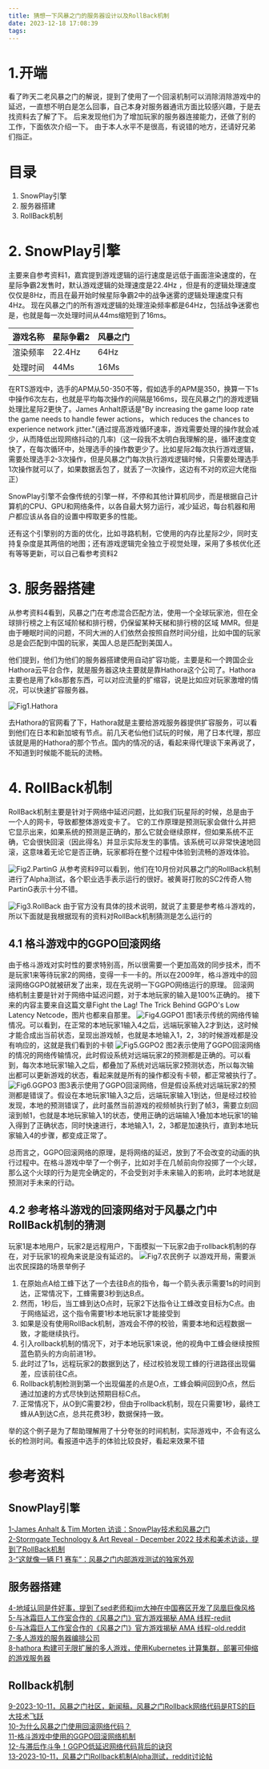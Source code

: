 ```yaml
---
title: 猜想一下风暴之门的服务器设计以及RollBack机制
date: 2023-12-18 17:08:39
tags:
---
```



# 1.开端

看了昨天二老风暴之门的解说，提到了使用了一个回滚机制可以消除消除游戏中的延迟，一直想不明白是怎么回事，自己本身对服务器通讯方面比较感兴趣，于是去找资料去了解了下。
后来发现他们为了增加玩家的服务器连接能力，还做了别的工作，下面依次介绍一下。
由于本人水平不是很高，有说错的地方，还请好兄弟们指正。

# 目录
1. SnowPlay引擎
2. 服务器搭建
3. RollBack机制

# 2. SnowPlay引擎
主要来自参考资料1，嘉宾提到游戏逻辑的运行速度是远低于画面渲染速度的，在星际争霸2发售时，默认游戏逻辑的处理速度是22.4Hz ，但是有的逻辑处理速度仅仅是8Hz，而且在最开始时候星际争霸2中的战争迷雾的逻辑处理速度只有4Hz。
现在风暴之门的所有游戏逻辑的处理渲染频率都是64Hz，包括战争迷雾也是，也就是每一次处理时间从44ms缩短到了16ms。

| 游戏名称  | 星际争霸2 | 风暴之门 | 
| --------- | -------- | -------- | 
| 渲染频率 | 22.4Hz | 64Hz |  
| 处理时间 | 44Ms | 16Ms     |  

在RTS游戏中，选手的APM从50-350不等，假如选手的APM是350，换算一下1s中操作6次左右，也就是平均每次操作的间隔是166ms，现在风暴之门的游戏逻辑处理比星际2更快了。James Anhalt原话是"By increasing the game loop rate the game needs to handle fewer actions， which reduces the chances to experience network jitter."(通过提高游戏循环速率，游戏需要处理的操作就会减少，从而降低出现网络抖动的几率)（这一段我不太明白我理解的是，循环速度变快了，在每次循环中，处理选手的操作数更少了。比如星际2每次执行游戏逻辑，需要处理选手2-3次操作，但是风暴之门每次执行游戏逻辑时候，只需要处理选手1次操作就可以了，如果数据丢包了，就丢了一次操作，这边有不对的欢迎大佬指正）


SnowPlay引擎不会像传统的引擎一样，不停和其他计算机同步，而是根据自己计算机的CPU、GPU和网络条件，以各自最大努力运行，减少延迟，每台机器和用户都应该从各自的设置中榨取更多的性能。

还有这个引擎别的方面的优化，比如寻路机制，它使用的内存比星际2少，同时支持复杂度是其两倍的地图；还有游戏逻辑完全独立于视觉处理，采用了多核优化还有等等更新，可以自己看参考资料2

# 3. 服务器搭建

从参考资料4看到，风暴之门在考虑混合匹配方法，使用一个全球玩家池，但在全球排行榜之上有区域阶梯和排行榜，仍保留某种天梯和排行榜的区域 MMR。但是由于睡眠时间的问题，不同大洲的人们依然会按照自然时间分组，比如中国的玩家总是会匹配到中国的玩家，美国人总是匹配到美国人。

他们提到，他们为他们的服务器搭建使用自动扩容功能，主要是和一个跨国企业Hathora云平台合作，就是服务器这块主要就是靠Hathora这个公司了。Hathora主要也是用了k8s那套东西，可以对应流量的扩缩容，说是比如应对玩家激增的情况，可以快速扩容服务器。


![Fig1.Hathora](../../_picture/sc2/Fig1.Hathora.png)

去Hathora的官网看了下，Hathora就是主要给游戏服务器提供扩容服务，可以看到他们在日本和新加坡有节点。前几天老仙他们试玩的时候，用了日本代理，那应该就是用的Hathora的那个节点。国内的情况的话，看起来得代理谈下来再说了，不知道到时候能不能玩的流畅。

# 4. RollBack机制
RollBack机制主要是针对于网络中延迟问题，比如我们玩星际的时候，总是由于一个人的网卡，导致都整体游戏变卡了。
它的工作原理是预测玩家会做什么并把它显示出来，如果系统的预测是正确的，那么它就会继续原样，但如果系统不正确，它会很快回滚（因此得名）并显示实际发生的事情。该系统可以非常快速地回滚，这意味着无论它是否正确，玩家都将在整个过程中体验到流畅的游戏体验。


![Fig2.PartinG](../../_picture/sc2/Fig2.PartinG.jpg)
从参考资料9可以看到，他们在10月份对风暴之门的RollBack机制进行了Alpha测试，各个职业选手表示运行的很好。被黄哥打败的SC2传奇人物PartinG表示十分不错。

![Fig3.RollBack](../../_picture/sc2/Fig3.RollBack.png)
由于官方没有具体的技术说明，就说了主要是参考格斗游戏的，所以下面就是我根据现有的资料对RollBack机制猜测是怎么运行的


## 4.1 格斗游戏中的GGPO回滚网络
由于格斗游戏对实时性的要求特别高，所以很需要一个更加高效的同步技术，而不是玩家1来等待玩家2的网络，变得一卡一卡的。所以在2009年，格斗游戏中的回滚网络GGPO就被研发了出来，现在先说明一下GGPO网络运行的原理。
回滚网络机制主要是针对于网络中延迟问题，对于本地玩家的输入是100%正确的。
接下来的内容主要来自这篇文章Fight the Lag!  The Trick Behind GGPO's Low Latency Netcode，图片也都来自那里。
![Fig4.GGPO1](../../_picture/sc2/Fig4.GGPO1.png)
图1表示传统的网络传输情况。可以看到，在正常的本地玩家1输入4之后，远端玩家输入2才到达，这时候才能合成出当前状态，呈现出游戏帧，也就是本地输入1，2，3的时候游戏都是没有响应的，这就是我们看到的卡顿
![Fig5.GGPO2](../../_picture/sc2/Fig5.GGPO2.png)
图2表示使用了GGPO回滚网络的情况的网络传输情况，此时假设系统对远端玩家2的预测都是正确的。可以看到，每次本地玩家1输入之后，都叠加了系统对远端玩家2预测状态，所以每次输出都可以更新游戏的状态，看起来就是所有的操作都没有卡顿，都正常被执行了。
![Fig6.GGPO3](../../_picture/sc2/Fig6.GGPO3.png)
图3表示使用了GGPO回滚网络，但是假设系统对远端玩家2的预测都是错误了。假设在本地玩家1输入3之后，远端玩家输入1到达，但是经过校验发现，本地的预测错误了，此时虽然当前游戏的视频帧执行到了帧3，需要立刻回滚到帧1，也就是本地玩家输入1的状态，使用正确的远端输入1叠加本地玩家1的输入得到了正确状态，同时快速进行，本地输入1，2，3都是加速执行，直到本地玩家输入4的步骤，都变成正常了。


总而言之，GGPO回滚网络的原理，是将网络的延迟，放到了不会改变的动画的执行过程中。在格斗游戏中举了一个例子，比如对手在几帧前向你投掷了一个火球，那么这个火球的行为是完全确定的，不会受到对手未来输入的影响，此时本地就是预测对手未来的行动。

## 4.2 参考格斗游戏的回滚网络对于风暴之门中RollBack机制的猜测

玩家1是本地用户，玩家2是远程用户，下面模拟一下玩家2由于rollback机制的存在，对于玩家1的视角来说是没有延迟的。
![Fig7.农民例子](../../_picture/sc2/Fig7.ExamplesFarmers.png)
以游戏开局，需要派出农民探路的场景举例子
1. 在原始点A给工蜂下达了一个去往B点的指令，每一个箭头表示需要1s的时间到达，正常情况下，工蜂需要3秒到达B点。
2. 然而，1秒后，当工蜂到达O点时，玩家2下达指令让工蜂改变目标为C点。由于网络延迟，这个指令需要1秒本地玩家1才能接受到
3. 如果是没有使用RollBack机制，游戏会不停的校验，需要本地和远程数据一致，才能继续执行。
4. 引入rollback机制的情况下，对于本地玩家1来说，他的视角中工蜂会继续按照蓝色箭头的方向前进1秒。
5. 此时过了1s，远程玩家2的数据到达了，经过校验发现工蜂的行进路径出现偏差，应该前往C点。
6. Rollback机制检测到第一个出现偏差的点是O点，工蜂会瞬间回到O点，然后通过加速的方式尽快到达预期目标C点。
7. 正常情况下，从O到C需要2秒，但由于rollback机制，现在只需要1秒，最终工蜂从A到达C点，总共花费3秒，数据保持一致。

举的这个例子是为了帮助理解用了十分夸张的时间机制，实际游戏中，不会有这么长的检测时间。看报道中选手的体验比较良好，看起来效果不错


# 参考资料
## SnowPlay引擎
[1-James Anhalt & Tim Morten 访谈：SnowPlay技术和风暴之门](https://screenrant.com/james-anhalt-tim-morten-interview-snowplay-technology-stormgate/)<br/>
[2-Stormgate Technology & Art Reveal - December 2022 技术和美术访谈，提到了RollBack机制](https://www.youtube.com/watch?v=1m8Z8iVXfDM&t=119s)<br/>
[3-“这就像一辆 F1 赛车”：风暴之门内部游戏测试的独家外观](https://stormgatenexus.com/article/stormgate-pre-alpha-interview-neuro-exclusive)<br/>
## 服务器搭建
[4-地域认同是件好事，提到了sed老师和jim大神在中国赛区开发了凤凰巨像风格](https://stormgatenexus.com/article/regional-identity-is-a-good-thing)<br/>
[5-与冰霜巨人工作室合作的《风暴之门》官方游戏揭秘 AMA 线程-rediit](https://www.reddit.com/r/Stormgate/comments/14a7qu8/comment/jodmi65/)<br/>
[6-与冰霜巨人工作室合作的《风暴之门》官方游戏揭秘 AMA 线程-old.reddit](https://old.reddit.com/r/Stormgate/comments/14a7qu8/official_stormgate_gameplay_reveal_ama_thread/jodk9yt/)<br/>
[7-多人游戏的服务器编排公司](https://hathora.dev/)<br/>
[8-hathora 构建可无限扩展的多人游戏，使用Kubernetes 计算集群，部署可伸缩的游戏服务器](https://bullet-mania.vercel.app/)<br/>
## Rollback机制
[9-2023-10-11，风暴之门社区，新闻稿，风暴之门Rollback网络代码是RTS的巨大技术飞跃](https://stormgatehub.com/stormgate-rollback-netcode-monumental-technical-leap-rts/)<br/>
[10-为什么风暴之门使用回滚网络代码？](https://esi.si.com/news/stormgate-using-rollback-netcode)<br/>
[11-格斗游戏中使用的GGPO回滚网络机制](https://www.ggpo.net/)<br/>
[12-与滞后作斗争！GGPO低延迟网络代码背后的诀窍](https://drive.google.com/file/d/1cV0fY8e_SC1hIFF5E1rT8XRVRzPjU8W9/view)<br/>
[13-2023-10-11，风暴之门Rollback机制Alpha测试，reddit讨论帖](https://www.reddit.com/r/Stormgate/comments/174ty64/frost_giant_starts_testing_rollback_in_stormgate/)


